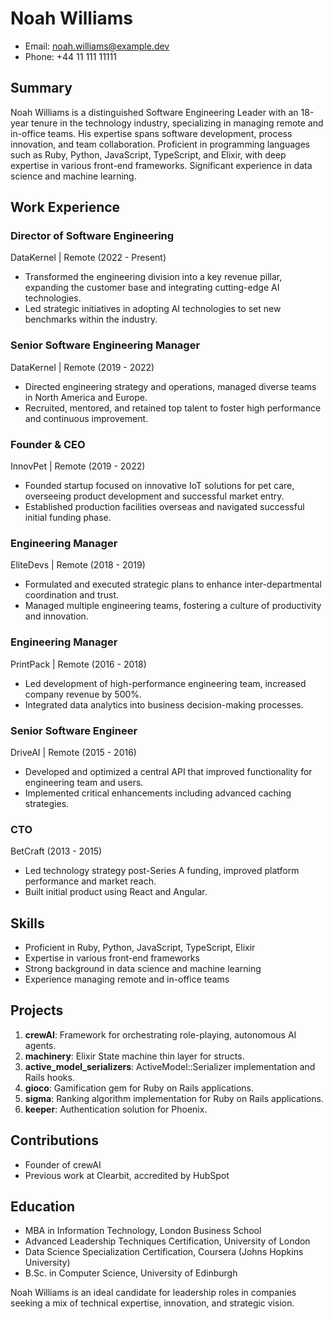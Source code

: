 # Noah Williams
- Email: noah.williams@example.dev
- Phone: +44 11 111 11111

## Summary
Noah Williams is a distinguished Software Engineering Leader with an 18-year tenure in the technology industry, specializing in managing remote and in-office teams. His expertise spans software development, process innovation, and team collaboration. Proficient in programming languages such as Ruby, Python, JavaScript, TypeScript, and Elixir, with deep expertise in various front-end frameworks. Significant experience in data science and machine learning.

## Work Experience

### Director of Software Engineering
DataKernel | Remote (2022 - Present)
- Transformed the engineering division into a key revenue pillar, expanding the customer base and integrating cutting-edge AI technologies.
- Led strategic initiatives in adopting AI technologies to set new benchmarks within the industry.

### Senior Software Engineering Manager
DataKernel | Remote (2019 - 2022)
- Directed engineering strategy and operations, managed diverse teams in North America and Europe.
- Recruited, mentored, and retained top talent to foster high performance and continuous improvement.

### Founder & CEO
InnovPet | Remote (2019 - 2022)
- Founded startup focused on innovative IoT solutions for pet care, overseeing product development and successful market entry.
- Established production facilities overseas and navigated successful initial funding phase.

### Engineering Manager
EliteDevs | Remote (2018 - 2019)
- Formulated and executed strategic plans to enhance inter-departmental coordination and trust.
- Managed multiple engineering teams, fostering a culture of productivity and innovation.

### Engineering Manager
PrintPack | Remote (2016 - 2018)
- Led development of high-performance engineering team, increased company revenue by 500%.
- Integrated data analytics into business decision-making processes.

### Senior Software Engineer
DriveAI | Remote (2015 - 2016)
- Developed and optimized a central API that improved functionality for engineering team and users.
- Implemented critical enhancements including advanced caching strategies.

### CTO
BetCraft (2013 - 2015)
- Led technology strategy post-Series A funding, improved platform performance and market reach.
- Built initial product using React and Angular.

## Skills
- Proficient in Ruby, Python, JavaScript, TypeScript, Elixir
- Expertise in various front-end frameworks
- Strong background in data science and machine learning
- Experience managing remote and in-office teams

## Projects
1. **crewAI**: Framework for orchestrating role-playing, autonomous AI agents.
2. **machinery**: Elixir State machine thin layer for structs.
3. **active_model_serializers**: ActiveModel::Serializer implementation and Rails hooks.
4. **gioco**: Gamification gem for Ruby on Rails applications.
5. **sigma**: Ranking algorithm implementation for Ruby on Rails applications.
6. **keeper**: Authentication solution for Phoenix.

## Contributions
- Founder of crewAI
- Previous work at Clearbit, accredited by HubSpot

## Education
- MBA in Information Technology, London Business School
- Advanced Leadership Techniques Certification, University of London
- Data Science Specialization Certification, Coursera (Johns Hopkins University)
- B.Sc. in Computer Science, University of Edinburgh

Noah Williams is an ideal candidate for leadership roles in companies seeking a mix of technical expertise, innovation, and strategic vision.